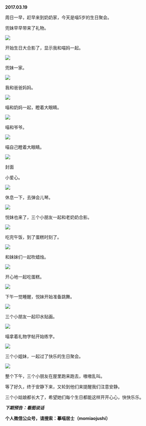 
          
            
**2017.03.19**

周日一早，赶早来到奶奶家，今天是喵5岁的生日聚会。

兜妹早早带来了礼物。




![](//upload-images.jianshu.io/upload_images/51001-9f5704f09080cdea.jpg)




开始生日大合影了，显示我和喵妈一起。




![](//upload-images.jianshu.io/upload_images/51001-1f31dcf72121534b.jpg)




兜妹一家。




![](//upload-images.jianshu.io/upload_images/51001-308a83787bc2d288.jpg)




我和爸爸妈妈。




![](//upload-images.jianshu.io/upload_images/51001-e5df9068ba470897.jpg)




喵和奶妈一起，瞪着大眼睛。




![](//upload-images.jianshu.io/upload_images/51001-4c8b34e4ae732492.jpg)




喵和爷爷。




![](//upload-images.jianshu.io/upload_images/51001-bb31b00ac8dbaa5c.jpg)




喵自己瞪着大眼睛。




![](//upload-images.jianshu.io/upload_images/51001-67df2e883e020937.jpg)

封面


小爱心。




![](//upload-images.jianshu.io/upload_images/51001-c33087589f86664b.jpg)




休息一下，去弹会儿琴。




![](//upload-images.jianshu.io/upload_images/51001-2ba96605e0e2bb74.jpg)




悦妹也来了，三个小朋友一起和老奶奶合影。




![](//upload-images.jianshu.io/upload_images/51001-1f9bcff8c31795c0.jpg)




吃完午饭，到了蛋糕时刻了。




![](//upload-images.jianshu.io/upload_images/51001-5fad08fe022dee2e.jpg)




和妹妹们一起吹蜡烛。




![](//upload-images.jianshu.io/upload_images/51001-ffcec7f79809a82b.jpg)




开心地一起吃蛋糕。




![](//upload-images.jianshu.io/upload_images/51001-f594b86388b4cfe2.jpg)




下午一觉睡醒，悦妹开始准备跳舞。




![](//upload-images.jianshu.io/upload_images/51001-3d9a457e9210ace1.jpg)




三个小朋友一起印水贴画。




![](//upload-images.jianshu.io/upload_images/51001-0fdb007cf3cb44e6.jpg)




喵拿着礼物字帖开始练字。




![](//upload-images.jianshu.io/upload_images/51001-dd2fdbf7acfa24b1.jpg)




三个小姐妹，一起过了快乐的生日聚会。




![](//upload-images.jianshu.io/upload_images/51001-a0dc23a70d400fa5.jpg)




整个下午，三个小朋友在屋里跑来跑去，嗷嗷乱叫。

等了好久，终于安静下来，又轮到他们来提醒我们注意安静。

三个小姑娘都长大了，希望她们每个生日都能这样开开心心，快快乐乐。


***下期预告：看图说话***


**个人微信公众号，请搜索：摹喵居士（momiaojushi）**

          
        